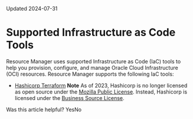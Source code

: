 Updated 2024-07-31
# Supported Infrastructure as Code Tools
Resource Manager uses supported Infrastructure as Code (IaC) tools to help you provision, configure, and manage Oracle Cloud Infrastructure (OCI) resources.
Resource Manager supports the following IaC tools:
  * [Hashicorp Terraform](https://developer.hashicorp.com/terraform)
**Note** As of 2023, Hashicorp is no longer licensed as open source under the [Mozilla Public License](https://www.mozilla.org/en-US/MPL/). Instead, Hashicorp is licensed under the [Business Source License](https://github.com/hashicorp/terraform/blob/b145fbcaadf0fa7d0e7040eac641d9aef2a26433/LICENSE).


Was this article helpful?
YesNo

